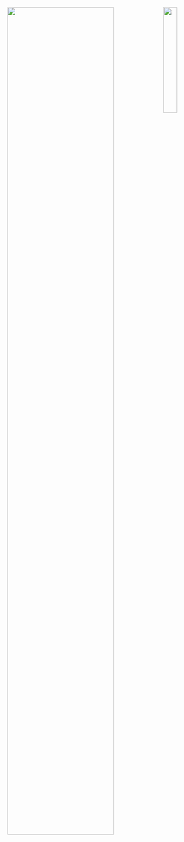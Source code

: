 <div align="center">
<img src="" width="25%" align="right" />
<img src="https://readme-typing-svg.demolab.com?font=Inconsolata&weight=600&size=50&duration=3500&pause=300&color=66B3FF&center=true&multiline=true&repeat=false&random=false&width=1200&height=140&lines=Hello+and+welcome.;I'm+C1pher%2C+or+call+me+Iceberg+%E2%8A%B9" width="70%" />
